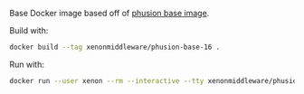 
Base Docker image based off of [phusion base image](http://phusion.github.io/baseimage-docker/).

Build with:

```bash
docker build --tag xenonmiddleware/phusion-base-16 .
```

Run with:
```bash
docker run --user xenon --rm --interactive --tty xenonmiddleware/phusion-base-16 bash
```

